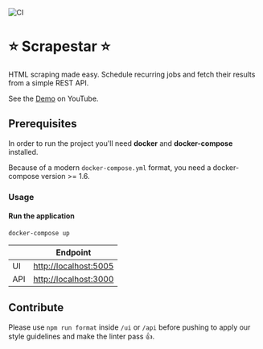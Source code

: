 ![CI](https://github.com/Kexplx/scrapestar/workflows/CI/badge.svg)

# ⭐ Scrapestar ⭐

HTML scraping made easy. Schedule recurring jobs and fetch their results from a simple REST API.

See the <a href="https://www.youtube.com/watch?v=V1UMi-HkJvI" target="_blank">Demo</a> on YouTube.

## Prerequisites

In order to run the project you'll need <strong>docker</strong> and <strong>docker-compose</strong> installed.

Because of a modern `docker-compose.yml` format, you need a docker-compose version >= 1.6.

### Usage

#### Run the application

```shell
docker-compose up
```

|         | Endpoint                |
| ------------- |-------------|
| UI      | <a href="http://localhost:5005">http://localhost:5005</a> |
| API      | <a href="http://localhost:5005">http://localhost:3000</a> |

## Contribute

Please use `npm run format` inside `/ui` or `/api` before pushing to apply our style guidelines and make the linter pass 👍.
